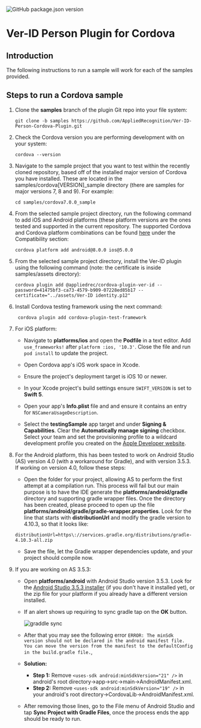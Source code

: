 ![GitHub package.json version](https://img.shields.io/github/package-json/v/AppliedRecognition/Ver-ID-Person-Cordova-Plugin.svg)

# Ver-ID Person Plugin for Cordova

## Introduction

The following instructions to run a sample will work for each of the
samples provided.

## Steps to run a Cordova sample

1. Clone the **samples** branch of the plugin Git repo into your file system:

    ```
    git clone -b samples https://github.com/AppliedRecognition/Ver-ID-Person-Cordova-Plugin.git
    ```
1. Check the Cordova version you are performing development with on your system:

	```
	cordova --version
	```
1. Navigate to the sample project that you want to test within the recently cloned repository, based off of the installed major version of Cordova you have installed.  These are located in the samples/cordova[VERSION]_sample directory (there are samples for major versions 7, 8 and 9).  For example:

	```
	cd samples/cordova7.0.0_sample
	```

1. From the selected sample project directory, run the following command to add iOS and Android platforms (these platform versions are the ones tested and supported in the current repository.  The supported Cordova and Cordova platform combinations can be found [here](README.md) under the Compatibility section:
    
    ```
    cordova platform add android@8.0.0 ios@5.0.0
    ```

1. From the selected sample project directory, install the Ver-ID plugin using the following command (note: the certificate is inside samples/assets directory):

	```
	cordova plugin add @appliedrec/cordova-plugin-ver-id --password=41475bf3-ca73-4579-b909-07228ed85b17 --certificate="../assets/Ver-ID identity.p12"
	```

1. Install Cordova testing framework using the next command:

   ```
	cordova plugin add cordova-plugin-test-framework
	```

1. For iOS platform:
   - Navigate to **platforms/ios** and open the **Podfile** in a text editor.
     Add `use_frameworks!` after `platform :ios, '10.3'`. Close the file and run
     `pod install`
     to update the project.

    - Open Cordova app's iOS work space in Xcode.
    - Ensure the project's deployment target is iOS 10 or newer.
    - In your Xcode project's build settings ensure `SWIFT_VERSION` is set to **Swift 5**.
    - Open your app's **Info.plist** file and and ensure it contains an entry for `NSCameraUsageDescription`.
    - Select the **testingSample** app target and under **Signing & Capabilities**. Clear the **Automatically manage signing** checkbox. Select your team and set the provisioning profile to a wildcard development profile you created on the [Apple Developer website](https://developer.apple.com/account/).
  

1. For the Android platform, this has been tested to work on Android Studio (AS) version 4.0 (with a workaround for Gradle), and with version 3.5.3.  If working on version 4.0, follow these steps:
   - Open the folder  for your project, allowing AS to perform the first attempt at a compilation run.  This process will fail but our main purpose is to have the IDE generate the **platforms/android/gradle** directory and supporting gradle wrapper files.  Once the directory has been created, please proceed to open up the file **platforms/android/gradle/gradle-wrapper.properties**.  Look for the line that starts with **distributionUrl** and modify the gradle version to 4.10.3, so that it looks like:

   `distributionUrl=https\://services.gradle.org/distributions/gradle-4.10.3-all.zip`

   - Save the file, let the Gradle wrapper dependencies update, and your project should compile now.

1. If you are working on AS 3.5.3:

   - Open **platforms/android** with Android Studio version 3.5.3. Look for the [Android Studio 3.5.3 installer](https://developer.android.com/studio/archive) (if you don't have it installed yet), or the zip file for your platform if you already have a different version installed.

   - If an alert shows up requiring to sync gradle tap on the **OK** button.

        ![graddle sync](documentation/graddle_sync.png)
   - After that you may see the following error `ERROR: The minSdk version should not be declared in the android manifest file. You can move the version from the manifest to the defaultConfig in the build.gradle file.`,
   - **Solution:**	
		- **Step 1:** Remove `<uses-sdk android:minSdkVersion="21" />` in android's root directory->app->src->main->AndroidManifest.xml.		
		- **Step 2:** Remove `<uses-sdk android:minSdkVersion="19" />` in your android's root directory->CordovaLib->AndroidManifest.xml.

    - After removing those lines, go to the File menu of Android Studio and tap
      **Sync Project with Gradle Files**, once the process ends the app should
      be ready to run.
 
